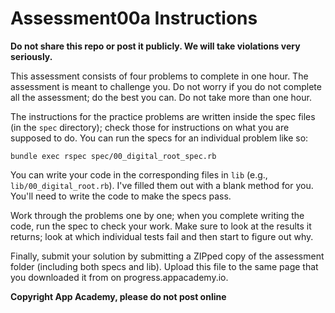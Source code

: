 # Assessment00a Instructions

**Do not share this repo or post it publicly. We will take violations
very seriously.**

This assessment consists of four problems to complete in one hour. The
assessment is meant to challenge you. Do not worry if you do not
complete all the assessment; do the best you can. Do not take more
than one hour.

The instructions for the practice problems are written inside the spec
files (in the `spec` directory); check those for instructions on what
you are supposed to do. You can run the specs for an individual
problem like so:

    bundle exec rspec spec/00_digital_root_spec.rb

You can write your code in the corresponding files in `lib` (e.g.,
`lib/00_digital_root.rb`). I've filled them out with a blank method
for you. You'll need to write the code to make the specs pass.

Work through the problems one by one; when you complete writing the
code, run the spec to check your work. Make sure to look at the
results it returns; look at which individual tests fail and then start
to figure out why.

Finally, submit your solution by submitting a ZIPped copy of the
assessment folder (including both specs and lib). Upload this file
to the same page that you downloaded it from on progress.appacademy.io.

**Copyright App Academy, please do not post online**
